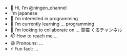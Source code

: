 - 👋 Hi, I’m @ningen_channel
- I'm japanese
- 👀 I’m interested in programming
- 🌱 I’m currently learning ... programming
- 💞️ I’m looking to collaborate on ... 雪猫 くるチャンネル
- 📫 How to reach me ...
- 😄 Pronouns: ...
- ⚡ Fun fact: ...

<!---
ningen88888/ningen88888 is a ✨ special ✨ repository because its `README.md` (this file) appears on your GitHub profile.
You can click the Preview link to take a look at your changes.
--->
